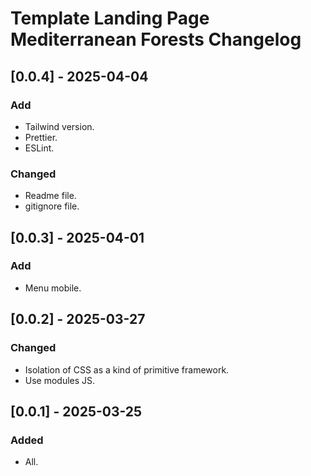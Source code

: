 # Template Landing Page Mediterranean Forests Changelog

## [0.0.4] - 2025-04-04

### Add

- Tailwind version.
- Prettier.
- ESLint.

### Changed

- Readme file.
- gitignore file.

## [0.0.3] - 2025-04-01

### Add

- Menu mobile.

## [0.0.2] - 2025-03-27

### Changed

- Isolation of CSS as a kind of primitive framework.
- Use modules JS.

## [0.0.1] - 2025-03-25

### Added

- All.
